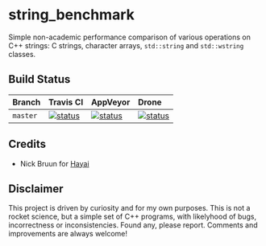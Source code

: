 # string_benchmark

Simple non-academic performance comparison of various operations on C++ strings:
C strings, character arrays, `std::string` and `std::wstring` classes.

## Build Status

| Branch | Travis CI | AppVeyor| Drone |
|:--- |:--- |:--- |:--- |
| `master` | [![status](https://travis-ci.org/mloskot/string_benchmark.svg?branch=master)](https://travis-ci.org/mloskot/string_benchmark) | [![status](https://ci.appveyor.com/api/projects/status/9xx7o8wjh35m21mn/branch/master?svg=true)](https://ci.appveyor.com/project/mloskot/string-benchmark/branch/master) | [![status](https://drone.io/github.com/mloskot/string_benchmark/status.png)](https://drone.io/github.com/mloskot/string_benchmark/latest) |

## Credits

* Nick Bruun for [Hayai](https://github.com/nickbruun/hayai)

## Disclaimer

This project is driven by curiosity and for my own purposes.
This is not a rocket science, but a simple set of C++ programs,
with likelyhood of bugs, incorrectness or inconsistencies.
Found any, please report.
Comments and improvements are always welcome!